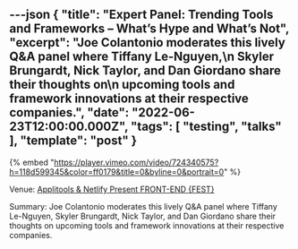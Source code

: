 ---json
{
  "title": "Expert Panel: Trending Tools and Frameworks – What’s Hype and What’s Not",
  "excerpt": "Joe Colantonio moderates this lively Q&A panel where Tiffany Le-Nguyen,\n  Skyler Brungardt, Nick Taylor, and Dan Giordano share their thoughts on\n  upcoming tools and framework innovations at their respective companies.",
  "date": "2022-06-23T12:00:00.000Z",
  "tags": [
    "testing",
    "talks"
  ],
  "template": "post"
}
---

{% embed "https://player.vimeo.com/video/724340575?h=118d599345&color=ff0179&title=0&byline=0&portrait=0" %}
      <p><span class="weight-bold">Venue:</span> <a href="https://applitools.com/on-demand-videos/front-end-test-fest-june-2022/">Applitools & Netlify Present FRONT-END <TEST>{FEST}</a></p>
      <span class="weight-bold">Summary:</span> Joe Colantonio moderates this lively Q&A panel where Tiffany Le-Nguyen,
  Skyler Brungardt, Nick Taylor, and Dan Giordano share their thoughts on
  upcoming tools and framework innovations at their respective companies.</p>
